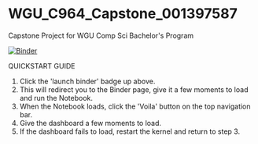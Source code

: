 # WGU_C964_Capstone_001397587
Capstone Project for WGU Comp Sci Bachelor's Program

[![Binder](https://mybinder.org/badge_logo.svg)](https://mybinder.org/v2/gh/JeffreyDAnderson/WGU_C964_Capstone_001397587.git/HEAD?filepath=Capstone.ipynb)

QUICKSTART GUIDE
1. Click the 'launch binder' badge up above.
2. This will redirect you to the Binder page, give it a few moments to load and run the Notebook.
3. When the Notebook loads, click the 'Voila' button on the top navigation bar.
4. Give the dashboard a few moments to load.
5. If the dashboard fails to load, restart the kernel and return to step 3.
